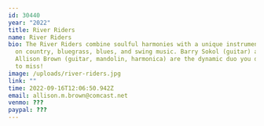 ```yaml
---
id: 30440
year: "2022"
title: River Riders
name: River Riders
bio: The River Riders combine soulful harmonies with a unique instrumental spin
  on country, bluegrass, blues, and swing music. Barry Sokol (guitar) and
  Allison Brown (guitar, mandolin, harmonica) are the dynamic duo you don’t want
  to miss!
image: /uploads/river-riders.jpg
link: ""
time: 2022-09-16T12:06:50.942Z
email: allison.m.brown@comcast.net
venmo: ???
paypal: ???
---
```


